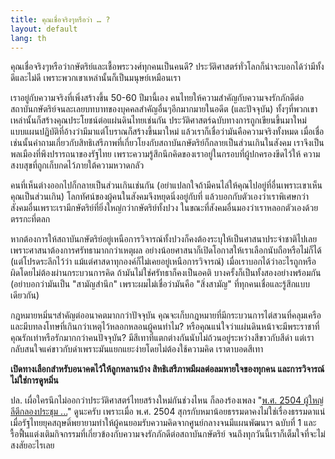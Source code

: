 ```yaml
---
title: คุณเชื่อจริงๆหรือว่า … ?
layout: default
lang: th
---
```


<p>คุณเชื่อจริงๆหรือว่ากษัตริย์และเชื้อพระวงศ์ทุกคนเป็นคนดี? ประวัติศาสตร์ทั่วโลกก็น่าจะบอกได้ว่ามีทั้งดีและไม่ดี เพราะพวกเขาเหล่านั้นก็เป็นมนุษย์เหมือนเรา</p>
<p>เราอยู่กับความจริงที่เพิ่งสร้างขึ้น 50-60 ปีมานี้เอง คนไทยให้ความสำคัญกับความจงรักภักดีต่อสถาบันกษัตริย์จนละเลยบทบาทของบุคคลสำคัญอื่นๆอีกมากมายในอดีต (และปัจจุบัน) ทั้งๆที่พวกเขาเหล่านั้นก็สร้างคุณประโยชน์ต่อแผ่นดินไทยเช่นกัน ประวัติศาสตร์ฉบับทางการถูกเขียนขึ้นมาใหม่ แบบแผนปฏิบัติที่อ้างว่ามีมาแต่โบราณก็สร้างขึ้นมาใหม่ แล้วเราก็เชื่อว่ามันคือความจริงทั้งหมด เมื่อเชื่อเช่นนั้นคำถามเกี่ยวกับสิทธิเสรีภาพที่เกี่ยวโยงกับสถาบันกษัตริย์ก็กลายเป็นส่วนเกินในสังคม เราจึงเป็นพลเมืองที่พึงปรารถนาของรัฐไทย เพราะความรู้สึกนึกคิดของเราอยู่ในกรอบที่ผู้ปกครองขีดไว้ให้ ความสงบสุขที่ถูกเก็บกดไว้ภายใต้ความหวาดกลัว</p>
<p>คนที่เห็นต่างออกไปก็กลายเป็นส่วนเกินเช่นกัน (อย่าแปลกใจถ้ามีคนไล่ให้คุณไปอยู่ที่อื่นเพราะเขาเห็นคุณเป็นส่วนเกิน) โลกทัศน์ของผู้คนในสังคมจึงหยุดนิ่งอยู่กับที่ แล้วบอกกับตัวเองว่าเราพิเศษกว่าสังคมอื่นเพราะเรามีกษัตริย์ที่ยิ่งใหญ่กว่ากษัตริย์ทั้งปวง ในขณะที่สังคมอื่นมองว่าเราหลอกตัวเองด้วยตรรกะที่ตลก</p>
<p>หากต้องการให้สถาบันกษัตริย์อยู่เหนือการวิจารณ์ทั้งปวงก็คงต้องระบุให้เป็นศาสนาประจำชาติไปเลย เพราะศาสนาต้องการศรัทธามากกว่าเหตุผล อย่างน้อยศาสนาก็เปิดโอกาสให้เราเลือกนับถือหรือไม่ก็ได้ (แต่โปรดระลึกไว้ว่า แม้แต่ศาสดาทุกองค์ก็ไม่เคยอยู่เหนือการวิจารณ์) เมื่อเราบอกได้ว่าอะไรถูกหรือผิดโดยไม่ต้องผ่านกระบวนการคิด ถ้ามันไม่ใช่ศรัทธาก็คงเป็นอคติ บางครั้งก็เป็นทั้งสองอย่างพร้อมกัน (อย่าบอกว่ามันเป็น "สามัญสำนึก" เพราะผมไม่เชื่อว่ามันคือ "สิ่งสามัญ" ที่ทุกคนเชื่อและรู้สึกแบบเดียวกัน)</p>
<p>กฎหมายหมิ่นฯสำคัญต่ออนาคตมากกว่าปัจจุบัน คุณจะเก็บกฎหมายที่มีกระบวนการไต่สวนที่คลุมเครือและมีบทลงโทษที่เกินกว่าเหตุไว้หลอกหลอนผู้คนทำไม? หรือคุณแน่ใจว่าแผ่นดินหน้าจะมีพระราชาที่คุณรักเท่าหรือรักมากกว่าคนปัจจุบัน? มีสีเทาที่แตกต่างกันนับไม่ถ้วนอยู่ระหว่างสีขาวกับสีดำ แต่เรากลับสนใจแค่ขาวกับดำเพราะมันแยกแยะง่ายโดยไม่ต้องใช้ความคิด เราตาบอดสีเทา</p>
<p><strong>เปิดทางเลือกสำหรับอนาคตไว้ให้ลูกหลานบ้าง สิทธิเสรีภาพมีผลต่อลมหายใจของทุกคน และการวิจารณ์ไม่ใช่การดูหมิ่น</strong></p>
<p>ปล. เผื่อใครนึกไม่ออกว่าประวัติศาสตร์ไทยสร้างใหม่กันช่วงไหน ก็ลองร้องเพลง "<a href="http://youtu.be/ZMf5IY1lnvQ">พ.ศ. 2504 ผู้ใหญ่ลีตีกลองประชุม ...</a>" ดูนะครับ เพราะเมื่อ พ.ศ. 2504 สุกรกับหมาน้อยธรรมดาคงไม่ใช่เรื่องธรรมดาแน่ เมื่อรัฐไทยยุคสฤษดิ์พยายามทำให้ผู้คนยอมรับความคิดจากศูนย์กลางจนมีแผนพัฒนาฯ ฉบับที่ 1 และรื้อฟื้นแต่งเติมกิจกรรมที่เกี่ยวข้องกับความจงรักภักดีต่อสถาบันกษัตริย์ จนถึงทุกวันนี้เราก็เต็มใจที่จะไม่สงสัยอะไรเลย</p>
